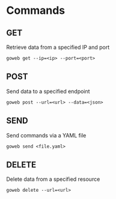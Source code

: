 # Commands

## GET

Retrieve data from a specified IP and port

``goweb get --ip=<ip> --port=<port>``

## POST

Send data to a specified endpoint

``goweb post --url=<url> --data=<json>``

## SEND

Send commands via a YAML file

``goweb send <file.yaml>``

## DELETE

Delete data from a specified resource

``goweb delete --url=<url>``

